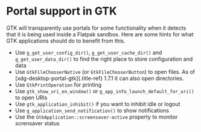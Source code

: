 # Portal support in GTK

GTK will transparently use portals for some functionality when it
detects that it is being used inside a Flatpak sandbox. Here are some
hints for what GTK applications should do to benefit from this.

-   Use `g_get_user_config_dir()`, `g_get_user_cache_dir()` and
    `g_get_user_data_dir()` to find the right place to store
    configuration and data
-   Use `GtkFileChooserNative` (or `GtkFileChooserButton`) to open
    files. As of [xdg-desktop-portal-gtk]{.title-ref} 1.7.1 it can also
    open directories.
-   Use `GtkPrintOperation` for printing
-   Use `gtk_show_uri_on_window()` or
    `g_app_info_launch_default_for_uri()` to open URIs
-   Use `gtk_application_inhibit()` if you want to inhibit idle or
    logout
-   Use `g_application_send_notification()` to show notifications
-   Use the `GtkApplication::screensaver-active` property to monitor
    scrensaver status
